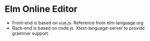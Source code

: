 # Elm Online Editor

- Front-end is based on vue.js. Reference from elm-language.org
- Back-end is based on node.js. Xtext-language-server to provide grammar support.
